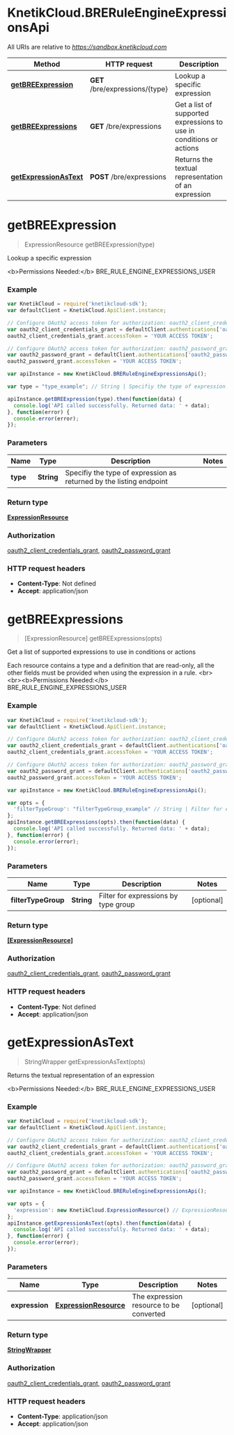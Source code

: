 # KnetikCloud.BRERuleEngineExpressionsApi

All URIs are relative to *https://sandbox.knetikcloud.com*

Method | HTTP request | Description
------------- | ------------- | -------------
[**getBREExpression**](BRERuleEngineExpressionsApi.md#getBREExpression) | **GET** /bre/expressions/{type} | Lookup a specific expression
[**getBREExpressions**](BRERuleEngineExpressionsApi.md#getBREExpressions) | **GET** /bre/expressions | Get a list of supported expressions to use in conditions or actions
[**getExpressionAsText**](BRERuleEngineExpressionsApi.md#getExpressionAsText) | **POST** /bre/expressions | Returns the textual representation of an expression


<a name="getBREExpression"></a>
# **getBREExpression**
> ExpressionResource getBREExpression(type)

Lookup a specific expression

&lt;b&gt;Permissions Needed:&lt;/b&gt; BRE_RULE_ENGINE_EXPRESSIONS_USER

### Example
```javascript
var KnetikCloud = require('knetikcloud-sdk');
var defaultClient = KnetikCloud.ApiClient.instance;

// Configure OAuth2 access token for authorization: oauth2_client_credentials_grant
var oauth2_client_credentials_grant = defaultClient.authentications['oauth2_client_credentials_grant'];
oauth2_client_credentials_grant.accessToken = 'YOUR ACCESS TOKEN';

// Configure OAuth2 access token for authorization: oauth2_password_grant
var oauth2_password_grant = defaultClient.authentications['oauth2_password_grant'];
oauth2_password_grant.accessToken = 'YOUR ACCESS TOKEN';

var apiInstance = new KnetikCloud.BRERuleEngineExpressionsApi();

var type = "type_example"; // String | Specifiy the type of expression as returned by the listing endpoint

apiInstance.getBREExpression(type).then(function(data) {
  console.log('API called successfully. Returned data: ' + data);
}, function(error) {
  console.error(error);
});

```

### Parameters

Name | Type | Description  | Notes
------------- | ------------- | ------------- | -------------
 **type** | **String**| Specifiy the type of expression as returned by the listing endpoint | 

### Return type

[**ExpressionResource**](ExpressionResource.md)

### Authorization

[oauth2_client_credentials_grant](../README.md#oauth2_client_credentials_grant), [oauth2_password_grant](../README.md#oauth2_password_grant)

### HTTP request headers

 - **Content-Type**: Not defined
 - **Accept**: application/json

<a name="getBREExpressions"></a>
# **getBREExpressions**
> [ExpressionResource] getBREExpressions(opts)

Get a list of supported expressions to use in conditions or actions

Each resource contains a type and a definition that are read-only, all the other fields must be provided when using the expression in a rule. &lt;br&gt;&lt;br&gt;&lt;b&gt;Permissions Needed:&lt;/b&gt; BRE_RULE_ENGINE_EXPRESSIONS_USER

### Example
```javascript
var KnetikCloud = require('knetikcloud-sdk');
var defaultClient = KnetikCloud.ApiClient.instance;

// Configure OAuth2 access token for authorization: oauth2_client_credentials_grant
var oauth2_client_credentials_grant = defaultClient.authentications['oauth2_client_credentials_grant'];
oauth2_client_credentials_grant.accessToken = 'YOUR ACCESS TOKEN';

// Configure OAuth2 access token for authorization: oauth2_password_grant
var oauth2_password_grant = defaultClient.authentications['oauth2_password_grant'];
oauth2_password_grant.accessToken = 'YOUR ACCESS TOKEN';

var apiInstance = new KnetikCloud.BRERuleEngineExpressionsApi();

var opts = { 
  'filterTypeGroup': "filterTypeGroup_example" // String | Filter for expressions by type group
};
apiInstance.getBREExpressions(opts).then(function(data) {
  console.log('API called successfully. Returned data: ' + data);
}, function(error) {
  console.error(error);
});

```

### Parameters

Name | Type | Description  | Notes
------------- | ------------- | ------------- | -------------
 **filterTypeGroup** | **String**| Filter for expressions by type group | [optional] 

### Return type

[**[ExpressionResource]**](ExpressionResource.md)

### Authorization

[oauth2_client_credentials_grant](../README.md#oauth2_client_credentials_grant), [oauth2_password_grant](../README.md#oauth2_password_grant)

### HTTP request headers

 - **Content-Type**: Not defined
 - **Accept**: application/json

<a name="getExpressionAsText"></a>
# **getExpressionAsText**
> StringWrapper getExpressionAsText(opts)

Returns the textual representation of an expression

&lt;b&gt;Permissions Needed:&lt;/b&gt; BRE_RULE_ENGINE_EXPRESSIONS_USER

### Example
```javascript
var KnetikCloud = require('knetikcloud-sdk');
var defaultClient = KnetikCloud.ApiClient.instance;

// Configure OAuth2 access token for authorization: oauth2_client_credentials_grant
var oauth2_client_credentials_grant = defaultClient.authentications['oauth2_client_credentials_grant'];
oauth2_client_credentials_grant.accessToken = 'YOUR ACCESS TOKEN';

// Configure OAuth2 access token for authorization: oauth2_password_grant
var oauth2_password_grant = defaultClient.authentications['oauth2_password_grant'];
oauth2_password_grant.accessToken = 'YOUR ACCESS TOKEN';

var apiInstance = new KnetikCloud.BRERuleEngineExpressionsApi();

var opts = { 
  'expression': new KnetikCloud.ExpressionResource() // ExpressionResource | The expression resource to be converted
};
apiInstance.getExpressionAsText(opts).then(function(data) {
  console.log('API called successfully. Returned data: ' + data);
}, function(error) {
  console.error(error);
});

```

### Parameters

Name | Type | Description  | Notes
------------- | ------------- | ------------- | -------------
 **expression** | [**ExpressionResource**](ExpressionResource.md)| The expression resource to be converted | [optional] 

### Return type

[**StringWrapper**](StringWrapper.md)

### Authorization

[oauth2_client_credentials_grant](../README.md#oauth2_client_credentials_grant), [oauth2_password_grant](../README.md#oauth2_password_grant)

### HTTP request headers

 - **Content-Type**: application/json
 - **Accept**: application/json

